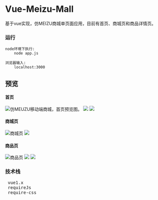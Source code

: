 # Vue-Meizu-Mall
基于vue实现，仿MEIZU商城单页面应用，目前有首页、商城页和商品详情页。

### 运行
```
node环境下执行: 
    node app.js
    
浏览器输入:
    localhost:3000
```
## 预览

#### 首页
<img src="./preview/index.png" title="仿MEUZU移动端商城，首页预览图。">
<img src="./preview/menu.png">
<img src="./preview/index_footer.png">

#### 商城页
<img src="./preview/mall.png" title="商城页">
<img src="./preview/mall_list.png">

#### 商品页
<img src="./preview/good.png" title="商品页">
<img src="./preview/good_arg.png">
<img src="./preview/good_dep.png">

### 技术栈
<pre>
 vue1.x
 requireJs
 require-css
</pre>
